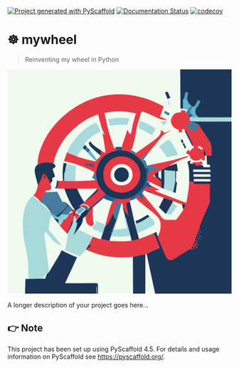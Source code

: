 <!-- These are examples of badges you might want to add to your README:
     please update the URLs accordingly

[![Built Status](https://api.cirrus-ci.com/github/<USER>/mywheel.svg?branch=main)](https://cirrus-ci.com/github/<USER>/mywheel)
[![ReadTheDocs](https://readthedocs.org/projects/mywheel/badge/?version=latest)](https://mywheel.readthedocs.io/en/stable/)
[![Coveralls](https://img.shields.io/coveralls/github/<USER>/mywheel/main.svg)](https://coveralls.io/r/<USER>/mywheel)
[![PyPI-Server](https://img.shields.io/pypi/v/mywheel.svg)](https://pypi.org/project/mywheel/)
[![Conda-Forge](https://img.shields.io/conda/vn/conda-forge/mywheel.svg)](https://anaconda.org/conda-forge/mywheel)
[![Monthly Downloads](https://pepy.tech/badge/mywheel/month)](https://pepy.tech/project/mywheel)
[![Twitter](https://img.shields.io/twitter/url/http/shields.io.svg?style=social&label=Twitter)](https://twitter.com/mywheel)
-->

[![Project generated with PyScaffold](https://img.shields.io/badge/-PyScaffold-005CA0?logo=pyscaffold)](https://pyscaffold.org/)
[![Documentation Status](https://readthedocs.org/projects/mywheel/badge/?version=latest)](https://mywheel.readthedocs.io/en/latest/?badge=latest)
[![codecov](https://codecov.io/gh/luk036/mywheel/branch/main/graph/badge.svg?token=U7PKg0lceH)](https://codecov.io/gh/luk036/mywheel)

# ☸ mywheel

> Reinventing my wheel in Python

![logo](./reinventing-my-wheel.svg)

A longer description of your project goes here...


<!-- pyscaffold-notes -->

## 👉 Note

This project has been set up using PyScaffold 4.5. For details and usage
information on PyScaffold see https://pyscaffold.org/.
